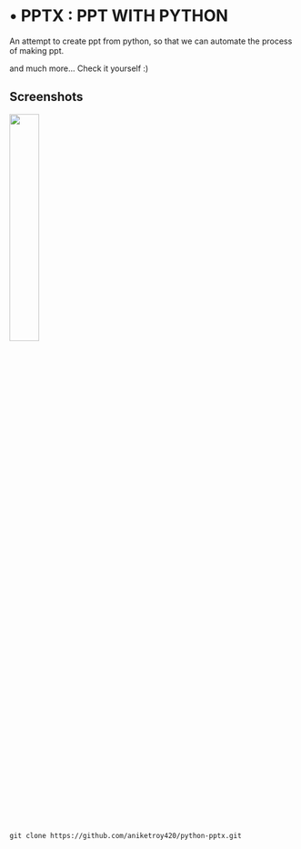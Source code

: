 

# •	PPTX : PPT WITH PYTHON

An attempt to create ppt from python, so that we can automate the process of making ppt.

and much more...
Check it yourself :)

## Screenshots

<img src="https://i.imgur.com/ZhXKiqz.png?raw=true" width="32%">






```
git clone https://github.com/aniketroy420/python-pptx.git
```



```

```

